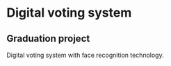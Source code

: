 # Digital voting system 
## Graduation project
Digital voting system with face recognition technology.
